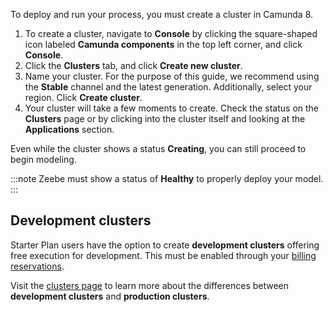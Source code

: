 ---
---

To deploy and run your process, you must create a cluster in Camunda 8.

1. To create a cluster, navigate to **Console** by clicking the square-shaped icon labeled **Camunda components** in the top left corner, and click **Console**.
2. Click the **Clusters** tab, and click **Create new cluster**.
3. Name your cluster. For the purpose of this guide, we recommend using the **Stable** channel and the latest generation. Additionally, select your region. Click **Create cluster**.
4. Your cluster will take a few moments to create. Check the status on the **Clusters** page or by clicking into the cluster itself and looking at the **Applications** section.

Even while the cluster shows a status **Creating**, you can still proceed to begin modeling.

:::note
Zeebe must show a status of **Healthy** to properly deploy your model.
:::

## Development clusters

Starter Plan users have the option to create **development clusters** offering free execution for development. This must be enabled through your [billing reservations](/components/console/manage-plan/update-billing-reservations.md).

Visit the [clusters page](/components/concepts/clusters.md) to learn more about the differences between **development clusters** and **production clusters**.
